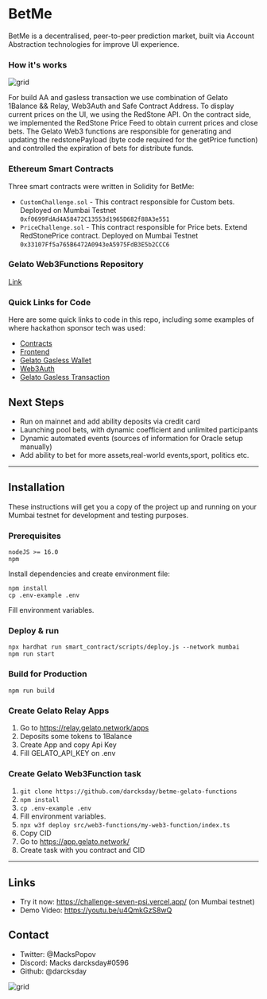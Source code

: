 # BetMe

BetMe is a decentralised, peer-to-peer prediction market, built via Account Abstraction technologies for improve UI experience.

### How it's works

![grid](https://challenge-darcksday.vercel.app/tech.d18822a9.png)

For build AA and gasless transaction we use combination of Gelato 1Balance && Relay, Web3Auth and Safe Contract Address. To display current
prices on
the UI, we using the RedStone API. On the contract side, we implemented the RedStone Price Feed to obtain current prices and close bets. The
Gelato Web3 functions are responsible for generating and updating the redstonePayload (byte code required for the getPrice function) and
controlled the expiration of bets for distribute funds.

### Ethereum Smart Contracts

Three smart contracts were written in Solidity for BetMe:

- `CustomChallenge.sol` - This contract responsible for Custom bets. Deployed on Mumbai Testnet `0xf0699FdAd4A58472C13553d1965D682f88A3e551`
- `PriceChallenge.sol` - This contract responsible for Price bets. Extend RedStonePrice contract. Deployed on Mumbai
  Testnet `0x33107Ff5a765B6472A0943eA5975FdB3E5b2CCC6`


### Gelato Web3Functions Repository

[Link](https://github.com/darcksday/betme-gelato-functions)

### Quick Links for Code

Here are some quick links to code in this repo, including some examples of where hackathon sponsor tech was used:

- [Contracts](smart_contract/)
- [Frontend](src/)
- [Gelato Gasless Wallet](src/context/Web3Context.js#L52)
- [Web3Auth](src/context/Web3Context.js#L70)
- [Gelato Gasless Transaction](src/context/GelatoTxContext.js)


## Next Steps

- Run on mainnet and add ability deposits via credit card
- Launching pool bets, with dynamic coefficient and unlimited participants
- Dynamic automated events (sources of information for Oracle setup manually)
- Add ability to bet for more assets,real-world events,sport, politics etc.

---

## Installation

These instructions will get you a copy of the project up and running on your Mumbai testnet for development and testing purposes.

### Prerequisites

```
nodeJS >= 16.0
npm
```

Install dependencies and create environment file:

```
npm install
cp .env-example .env
```

Fill environment variables.

### Deploy & run

```
npx hardhat run smart_contract/scripts/deploy.js --network mumbai
npm run start
```

### Build for Production

```
npm run build
```

### Create Gelato Relay Apps

1. Go to https://relay.gelato.network/apps
2. Deposits some tokens to 1Balance
3. Create App and copy Api Key
4. Fill GELATO_API_KEY on .env

### Create Gelato Web3Function task

1. `git clone https://github.com/darcksday/betme-gelato-functions`
2. `npm install`
3. `cp .env-example .env`
4. Fill environment variables.
5. `npx w3f deploy src/web3-functions/my-web3-function/index.ts`
6. Copy CID
7. Go to https://app.gelato.network/
8. Create task with you contract and CID

---

## Links

- Try it now: https://challenge-seven-psi.vercel.app/  (on Mumbai testnet)
- Demo Video: https://youtu.be/u4QmkGzS8wQ

## Contact

- Twitter: @MacksPopov
- Discord: Macks darcksday#0596
- Github: @darcksday

![grid](https://challenge-seven-psi.vercel.app/logo2.dbbde0f4.png)